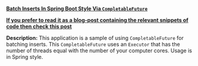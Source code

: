 
**[Batch Inserts In Spring Boot Style Via `CompletableFuture`](https://github.com/andreipall/Spring-Boot-JPA/tree/master/HibernateSpringBootBatchInsertsCompletableFuture)**

<b><a href="https://persistencelayer.wixsite.com/springboot-hibernate/post/how-to-batch-inserts-in-spring-boot-style-via-completablefuture">If you prefer to read it as a blog-post containing the relevant snippets of code then check this post</a></b>
 
**Description:** This application is a sample of using `CompletableFuture` for batching inserts. This `CompletableFuture` uses an `Executor` that has the number of threads equal with the number of your computer cores. Usage is in Spring style.

